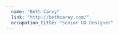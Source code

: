 ```yaml
---
  name: "Beth Carey"
  link: "http://bethcarey.com/"
  occupation_title: "Senior UX Designer"
---
```

